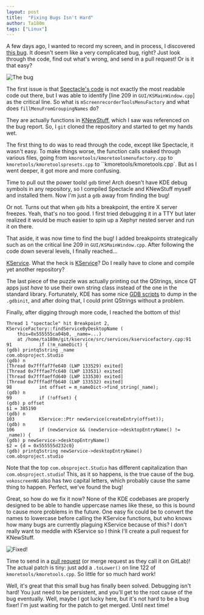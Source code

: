 ```yaml
---
layout: post
title:  "Fixing Bugs Isn't Hard"
author: Ta180m
tags: ["Linux"]
---
```



A few days ago, I wanted to record my screen, and in process, I discovered [this bug](https://bugs.kde.org/show_bug.cgi?id=417575). It doesn't seem like a very complicated bug, right? Just look through the code, find out what's wrong, and send in a pull request! Or is it that easy?

![The bug](/blog/assets/spectacle.png)

The first issue is that [Spectacle's code](https://github.com/KDE/spectacle) is not exactly the most readable code out there, but I was able to identify [line 209 in `GUI/KSMainWindow.cpp`] as the critical line. So what is `mScreenrecorderToolsMenuFactory` and what does `fillMenuFromGroupingNames` do?

They are actually functions in [KNewStuff](https://github.com/KDE/knewstuff), which I saw was referenced on the bug report. So, I `git` cloned the repository and started to get my hands wet.

The first thing to do was to read through the code, except like Spectacle, it wasn't easy. To make things worse, the function calls snaked through various files, going from `kmoretools/kmoretoolsmenufactory.cpp` to `kmoretools/kmoretoolspresets.cpp` to ``kmoretools/kmoretools.cpp`. But as I went deeper, it got more and more confusing.

Time to pull out the power tools! `gdb` time! Arch doesn't have KDE debug symbols in any repository, so I compiled Spectacle and KNewStuff myself and installed them. Now I'm just a `gdb` away from finding the bug!

Or not. Turns out that when `gdb` hits a breakpoint, the entire X server freezes. Yeah, that's no too good. I first tried debugging it in a TTY but later realized it would be much easier to spin up a Xephyr nested server and run it on there.

That aside, it was now time to find the bug! I added breakpoints strategically such as on the critical line 209 in `GUI/KSMainWindow.cpp`. After following the code down several levels, I finally reached...

[KService](https://github.com/KDE/knewstuff/blob/a90a326fb570315e13dc3f24e80e8a032b960647/src/kmoretools/kmoretools.cpp#L122). What the heck is [KService](https://github.com/KDE/kservice/)? Do I really have to clone and compile yet another repository?

The last piece of the puzzle was actually printing out the QStrings, since QT apps just *have* to use their own string class instead of the one in the standard library. Fortunately, KDE has some nice [GDB scripts](https://raw.githubusercontent.com/KDE/kde-dev-scripts/master/kde-devel-gdb) to dump in the `.gdbinit`, and after doing that, I could print QStrings without a problem.

Finally, after digging through more code, I reached the bottom of this!

```
Thread 1 "spectacle" hit Breakpoint 2, KServiceFactory::findServiceByDesktopName (
    this=0x555555ca04b0, _name=...)
    at /home/ta180m/git/kservice/src/services/kservicefactory.cpp:91
91          if (!m_nameDict) {
(gdb) printq5string _name
com.obsproject.Studio
(gdb) n
[Thread 0x7fffaf7fe640 (LWP 133529) exited]
[Thread 0x7fffae7fc640 (LWP 133531) exited]
[Thread 0x7fffaeffd640 (LWP 133530) exited]
[Thread 0x7fffadffb640 (LWP 133532) exited]
98          int offset = m_nameDict->find_string(_name);
(gdb) n
99          if (!offset) {
(gdb) p offset
$1 = 385190
(gdb) n
103         KService::Ptr newService(createEntry(offset));
(gdb) n
106         if (newService && (newService->desktopEntryName() != _name)) {
(gdb) p newService->desktopEntryName()
$2 = {d = 0x555555d232c0}
(gdb) printq5string newService->desktopEntryName()
com.obsproject.studio
```

Note that the top `com.obsproject.Studio` has different capitalization than `com.obsproject.studio`! This, as it so happens, is the true cause of the bug. `vokoscreenNG` also has two capital letters, which probably cause the same thing to happen. Perfect, we've found the bug!

Great, so how do we fix it now? None of the KDE codebases are properly designed to be able to handle uppercase names like these, so this is bound to cause more problems in the future. One easy fix could be to convert the names to lowercase before calling the KService functions, but who knows how many bugs are currently plaguing KService because of this? I don't really want to meddle with KService so I think I'll create a pull request for KNewStuff.

![Fixed!](/blog/assets/spectacle-patched.png)

Time to send in a [pull request](https://invent.kde.org/frameworks/knewstuff/-/merge_requests/115) (or merge request as they call it on GitLab)! The actual patch is tiny: just add a `.toLower()` on line 122 of `kmoretools/kmoretools.cpp`. So little for so much hard work!

Well, it's great that this small bug has finally been solved. Debugging isn't hard! You just need to be persistent, and you'll get to the root cause of the bug eventually. Well, maybe I got lucky here, but it's not hard to be a bug fixer! I'm just waiting for the patch to get merged. Until next time!

